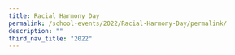 ```yaml
---
title: Racial Harmony Day
permalink: /school-events/2022/Racial-Harmony-Day/permalink/
description: ""
third_nav_title: "2022"
---
```


